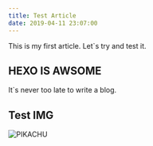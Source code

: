 ```yaml
---
title: Test Article
date: 2019-04-11 23:07:00
---
```


This is my first article. Let`s try and test it.

## HEXO IS AWSOME
It`s never too late to write a blog.

## Test IMG

![PIKACHU](/pkm.jpg)

